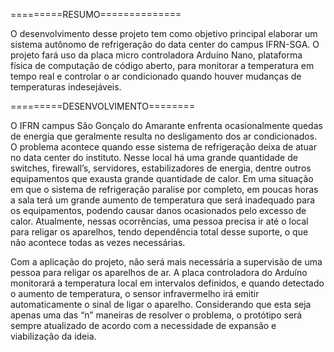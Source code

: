 =========RESUMO==============

O  desenvolvimento  desse  projeto  tem  como  objetivo  principal  elaborar um sistema autônomo de refrigeração do data center do campus IFRN-SGA. O projeto fará uso da placa micro controladora Arduíno Nano, plataforma física de computação  de  código  aberto,  para  monitorar  a  temperatura  em  tempo  real  e controlar   o   ar   condicionado   quando   houver   mudanças   de   temperaturas indesejáveis. 

=========DESENVOLVIMENTO========

O  IFRN  campus  São  Gonçalo  do  Amarante  enfrenta  ocasionalmente quedas   de   energia   que   geralmente   resulta   no   desligamento   dos   ar condicionados.  O  problema  acontece  quando  esse  sistema  de  refrigeração deixa  de  atuar  no data  center  do  instituto.  Nesse  local  há  uma  grande quantidade   de   switches,   firewall’s,   servidores,   estabilizadores   de  energia, dentre outros equipamentos que exausta grande quantidade de calor. Em uma situação  em  que  o  sistema  de  refrigeração  paralise  por  completo,  em  poucas horas  a  sala  terá  um  grande  aumento  de  temperatura  que  será  inadequado para  os  equipamentos,  podendo  causar  danos  ocasionados  pelo  excesso  de calor.  Atualmente,  nessas  ocorrências,  uma  pessoa  precisa  ir  até  o local para religar  os  aparelhos,  tendo  dependência  total  desse  suporte, o  que  não acontece todas as vezes necessárias.

Com  a  aplicação  do  projeto, não  será  mais necessária  a  supervisão  de uma  pessoa  para  religar  os  aparelhos  de  ar.  A  placa  controladora  do  Arduíno monitorará  a  temperatura local  em  intervalos  definidos,  e  quando  detectado  o aumento  de  temperatura, o  sensor infravermelho irá  emitir  automaticamente  o sinal  de  ligar  o  aparelho.  Considerando  que  esta  seja  apenas  uma  das “n” maneiras de resolver o problema, o protótipo será sempre atualizado de acordo com a necessidade de expansão e viabilização da ideia.

